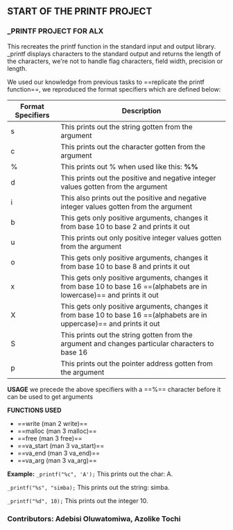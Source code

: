 ## START OF THE PRINTF PROJECT
### _PRINTF PROJECT FOR ALX

This recreates the printf function in the standard input and output library.
_printf displays characters to the standard output and returns the length of the characters, we're not to handle flag
characters, field width, precision or length.

We used our knowledge from previous tasks to ==replicate the printf function==,
we reproduced the format specifiers which are defined below:

| **Format Specifiers** | **Description** |
| ------------------ | ---------------- |
| s | This prints out the string gotten from the argument |
| c | This prints out the character gotten from the argument |
| % | This prints out % when used like this: **%%** |
| d | This prints out the positive and negative integer values gotten from the argument |
| i | This also prints out the positive and negative integer values gotten from the argument |
| b | This gets only positive arguments, changes it from base 10 to base 2 and prints it out |
| u | This prints out only positive integer values gotten from the argument |
| o | This gets only positive arguments, changes it from base 10 to base 8 and prints it out |
| x | This gets only positive arguments, changes it from base 10 to base 16 ==(alphabets are in lowercase)== and prints it out |
| X | This gets only positive arguments, changes it from base 10 to base 16 ==(alphabets are in uppercase)== and prints it out |
| S | This prints out the string gotten from the argument and changes particular characters to base 16 |
| p | This prints out the pointer address gotten from the argument |

**USAGE**
we precede the above specifiers with a ==%== character before it can be used to get arguments

**FUNCTIONS USED**
- ==write (man 2 write)==
- ==malloc (man 3 malloc)==
- ==free (man 3 free)==
- ==va_start (man 3 va_start)==
- ==va_end (man 3 va_end)==
- ==va_arg (man 3 va_arg)==


**Example:**
`_printf("%c", 'A');`
This prints out the char: A.

`_printf("%s", "simba);`
This prints out the string: simba.

`_printf("%d", 10);`
This prints out the integer 10.

### Contributors: Adebisi Oluwatomiwa, Azolike Tochi
